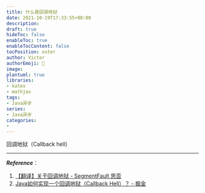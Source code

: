 ```yaml
---
title: 什么是回调地狱
date: 2021-10-19T17:33:55+08:00
description:
draft: true
hideToc: false
enableToc: true
enableTocContent: false
tocPosition: outer
author: Victor
authorEmoji: 👻
image:
plantuml: true
libraries:
- katex
- mathjax
tags:
- Java异步
series:
- Java异步
categories:
-
---
```






回调地狱（Callback hell）













---

***Reference***：

1. [【翻译】关于回调地狱 - SegmentFault 思否](https://segmentfault.com/a/1190000009644973)
2. [Java如何实现一个回调地狱（Callback Hell）？ - 掘金](https://juejin.cn/post/6844903949258981390)



